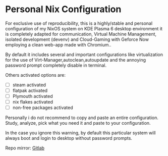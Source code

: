 # Personal Nix Configuration

For exclusive use of reproducibility, this is a highly/stable and personal configuration of my NixOS system on KDE Plasma 6 desktop environment it is completely adapted for communication, Virtual Machine Management, isolated development (devenv) and Cloud-Gaming with Geforce Now employing a clean web-app made with Chromium.. 

By default it includes several and important configurations like virtualization for the use of Virt-Manager,autoclean,autoupdate and the annoying password prompt completely disable in terminal.

Others activated options are:

- [ ] steam activated
- [ ] flatpak activated
- [ ] Plymouth activated
- [ ] nix flakes activated
- [ ] non-free packages activated

Personally i do not recommend to copy and paste an entire configuration.  Study, analyze, pick what you need it and paste to your configuration.

In the case you ignore this warning, by default this particular system will always boot and login to desktop without password prompts.

Repo mirror: [Gitlab](https://gitlab.com/S1RCAM/personal-nix-configuration)
